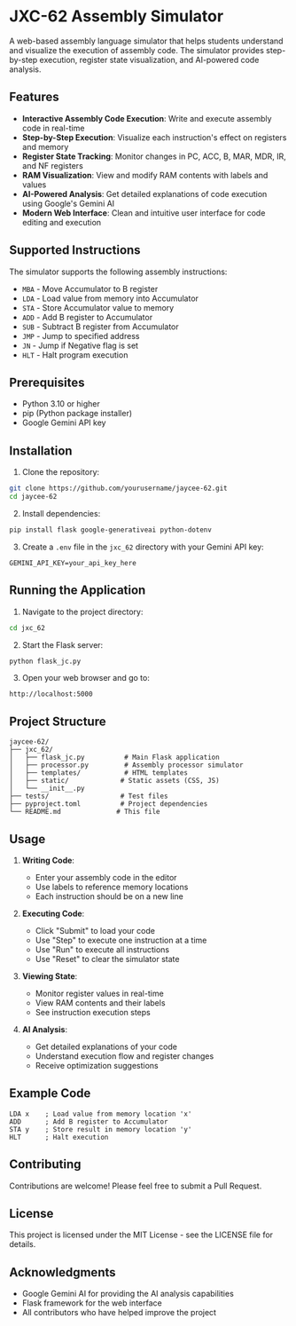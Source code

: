 # JXC-62 Assembly Simulator

A web-based assembly language simulator that helps students understand and visualize the execution of assembly code. The simulator provides step-by-step execution, register state visualization, and AI-powered code analysis.

## Features

- **Interactive Assembly Code Execution**: Write and execute assembly code in real-time
- **Step-by-Step Execution**: Visualize each instruction's effect on registers and memory
- **Register State Tracking**: Monitor changes in PC, ACC, B, MAR, MDR, IR, and NF registers
- **RAM Visualization**: View and modify RAM contents with labels and values
- **AI-Powered Analysis**: Get detailed explanations of code execution using Google's Gemini AI
- **Modern Web Interface**: Clean and intuitive user interface for code editing and execution

## Supported Instructions

The simulator supports the following assembly instructions:

- `MBA` - Move Accumulator to B register
- `LDA` - Load value from memory into Accumulator
- `STA` - Store Accumulator value to memory
- `ADD` - Add B register to Accumulator
- `SUB` - Subtract B register from Accumulator
- `JMP` - Jump to specified address
- `JN` - Jump if Negative flag is set
- `HLT` - Halt program execution

## Prerequisites

- Python 3.10 or higher
- pip (Python package installer)
- Google Gemini API key

## Installation

1. Clone the repository:
```bash
git clone https://github.com/yourusername/jaycee-62.git
cd jaycee-62
```

2. Install dependencies:
```bash
pip install flask google-generativeai python-dotenv
```

3. Create a `.env` file in the `jxc_62` directory with your Gemini API key:
```
GEMINI_API_KEY=your_api_key_here
```

## Running the Application

1. Navigate to the project directory:
```bash
cd jxc_62
```

2. Start the Flask server:
```bash
python flask_jc.py
```

3. Open your web browser and go to:
```
http://localhost:5000
```

## Project Structure

```
jaycee-62/
├── jxc_62/
│   ├── flask_jc.py          # Main Flask application
│   ├── processor.py         # Assembly processor simulator
│   ├── templates/           # HTML templates
│   ├── static/             # Static assets (CSS, JS)
│   └── __init__.py
├── tests/                  # Test files
├── pyproject.toml          # Project dependencies
└── README.md              # This file
```

## Usage

1. **Writing Code**:
   - Enter your assembly code in the editor
   - Use labels to reference memory locations
   - Each instruction should be on a new line

2. **Executing Code**:
   - Click "Submit" to load your code
   - Use "Step" to execute one instruction at a time
   - Use "Run" to execute all instructions
   - Use "Reset" to clear the simulator state

3. **Viewing State**:
   - Monitor register values in real-time
   - View RAM contents and their labels
   - See instruction execution steps

4. **AI Analysis**:
   - Get detailed explanations of your code
   - Understand execution flow and register changes
   - Receive optimization suggestions

## Example Code

```assembly
LDA x    ; Load value from memory location 'x'
ADD      ; Add B register to Accumulator
STA y    ; Store result in memory location 'y'
HLT      ; Halt execution
```

## Contributing

Contributions are welcome! Please feel free to submit a Pull Request.

## License

This project is licensed under the MIT License - see the LICENSE file for details.

## Acknowledgments

- Google Gemini AI for providing the AI analysis capabilities
- Flask framework for the web interface
- All contributors who have helped improve the project
